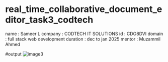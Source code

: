# real_time_collaborative_document_editor_task3_codtech
name : Sameer L 
company : CODTECH IT SOLUTIONS 
id : CDO8DVI 
domain : full stack web development 
duration : dec to jan 2025
mentor : Muzammil Ahmed

#output 
![image3](https://github.com/user-attachments/assets/01ed0a10-4bb8-4a60-9c86-26da99392c27)
